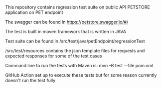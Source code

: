 This repository contains regression test suite on public API PETSTORE application on PET endpoint

The swagger can be found in https://petstore.swagger.io/#/

The test is built in maven framework that is written in JAVA

Test suite can be found in /src/test/java/petEndpoint/regressionTest

/src/test/resources contains the json template files for requests and expected responses for some of the test cases

Command line to run the tests with Maven is:
mvn -B test --file pom.xml

GitHub Action set up to execute these tests but for some reason currently doesn't run the test fully